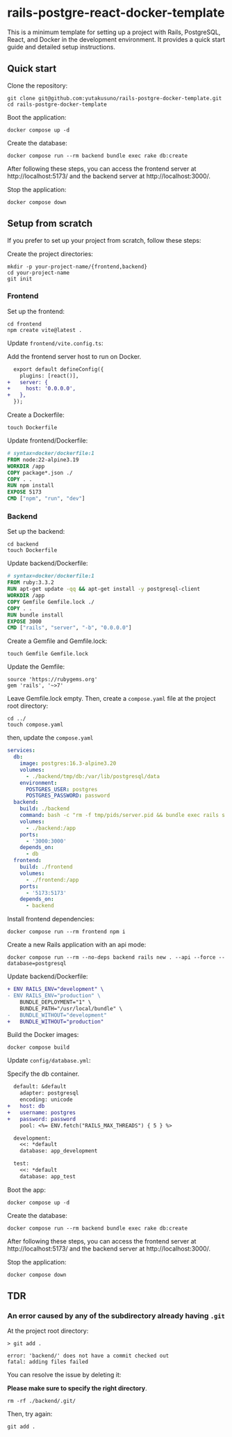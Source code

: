 # rails-postgre-react-docker-template

This is a minimum template for setting up a project with Rails, PostgreSQL, React, and Docker in the development environment. It provides a quick start guide and detailed setup instructions.

## Quick start

Clone the repository:

```
git clone git@github.com:yutakusuno/rails-postgre-docker-template.git
cd rails-postgre-docker-template
```

Boot the application:

```
docker compose up -d
```

Create the database:

```
docker compose run --rm backend bundle exec rake db:create
```

After following these steps, you can access the frontend server at http://localhost:5173/ and the backend server at http://localhost:3000/.

Stop the application:

```
docker compose down
```

## Setup from scratch

If you prefer to set up your project from scratch, follow these steps:

Create the project directories:

```
mkdir -p your-project-name/{frontend,backend}
cd your-project-name
git init
```

### Frontend

Set up the frontend:

```
cd frontend
npm create vite@latest .
```

Update `frontend/vite.config.ts`:

Add the frontend server host to run on Docker.

```diff
  export default defineConfig({
    plugins: [react()],
+   server: {
+     host: '0.0.0.0',
+   },
  });
```

Create a Dockerfile:

```
touch Dockerfile
```

Update frontend/Dockerfile:

```dockerfile
# syntax=docker/dockerfile:1
FROM node:22-alpine3.19
WORKDIR /app
COPY package*.json ./
COPY . .
RUN npm install
EXPOSE 5173
CMD ["npm", "run", "dev"]
```

### Backend

Set up the backend:

```
cd backend
touch Dockerfile
```

Update backend/Dockerfile:

```dockerfile
# syntax=docker/dockerfile:1
FROM ruby:3.3.2
RUN apt-get update -qq && apt-get install -y postgresql-client
WORKDIR /app
COPY Gemfile Gemfile.lock ./
COPY . .
RUN bundle install
EXPOSE 3000
CMD ["rails", "server", "-b", "0.0.0.0"]
```

Create a Gemfile and Gemfile.lock:

```
touch Gemfile Gemfile.lock
```

Update the Gemfile:

```
source 'https://rubygems.org'
gem 'rails', '~>7'
```

Leave Gemfile.lock empty. Then, create a `compose.yaml` file at the project root directory:

```
cd ../
touch compose.yaml
```

then, update the `compose.yaml`

```yaml
services:
  db:
    image: postgres:16.3-alpine3.20
    volumes:
      - ./backend/tmp/db:/var/lib/postgresql/data
    environment:
      POSTGRES_USER: postgres
      POSTGRES_PASSWORD: password
  backend:
    build: ./backend
    command: bash -c "rm -f tmp/pids/server.pid && bundle exec rails s -p 3000 -b '0.0.0.0'"
    volumes:
      - ./backend:/app
    ports:
      - '3000:3000'
    depends_on:
      - db
  frontend:
    build: ./frontend
    volumes:
      - ./frontend:/app
    ports:
      - '5173:5173'
    depends_on:
      - backend
```

Install frontend dependencies:

```
docker compose run --rm frontend npm i
```

Create a new Rails application with an api mode:

```
docker compose run --rm --no-deps backend rails new . --api --force --database=postgresql
```

Update backend/Dockerfile:

```diff dockerfile
+ ENV RAILS_ENV="development" \
- ENV RAILS_ENV="production" \
    BUNDLE_DEPLOYMENT="1" \
    BUNDLE_PATH="/usr/local/bundle" \
-   BUNDLE_WITHOUT="development"
+   BUNDLE_WITHOUT="production"
```

Build the Docker images:

```
docker compose build
```

Update `config/database.yml`:

Specify the db container.

```diff
  default: &default
    adapter: postgresql
    encoding: unicode
+   host: db
+   username: postgres
+   password: password
    pool: <%= ENV.fetch("RAILS_MAX_THREADS") { 5 } %>

  development:
    <<: *default
    database: app_development

  test:
    <<: *default
    database: app_test
```

Boot the app:

```
docker compose up -d
```

Create the database:

```
docker compose run --rm backend bundle exec rake db:create
```

After following these steps, you can access the frontend server at http://localhost:5173/ and the backend server at http://localhost:3000/.

Stop the application:

```
docker compose down
```

## TDR

### An error caused by any of the subdirectory already having `.git`

At the project root directory:

```
> git add .

error: 'backend/' does not have a commit checked out
fatal: adding files failed
```

You can resolve the issue by deleting it:

**Please make sure to specify the right directory**.

```
rm -rf ./backend/.git/
```

Then, try again:

```
git add .
```
